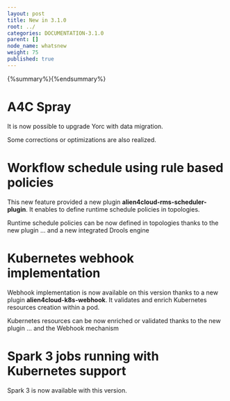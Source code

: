 ```yaml
---
layout: post
title: New in 3.1.0
root: ../
categories: DOCUMENTATION-3.1.0
parent: []
node_name: whatsnew
weight: 75
published: true
---
```


{%summary%}{%endsummary%}


# A4C Spray
 It is now possible to upgrade Yorc with data migration.
 
 Some corrections or optimizations are also realized.
  
# Workflow schedule using rule based policies
 This new feature provided a new plugin **alien4cloud-rms-scheduler-plugin**. It enables  to define runtime schedule policies in topologies.
 
 Runtime schedule policies can be now defined in topologies thanks to the new plugin … and a new integrated Drools engine
 
# Kubernetes webhook implementation
 Webhook implementation is now available on this version thanks to a new plugin **alien4cloud-k8s-webhook**. It validates and enrich Kubernetes resources creation within a pod.
 
 Kubernetes resources can be now enriched or validated thanks to the new plugin … and the Webhook mechanism
 
# Spark 3 jobs running with Kubernetes support
Spark 3 is now available with this version.

 